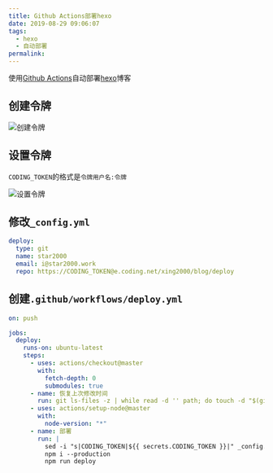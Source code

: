 ```yaml
---
title: Github Actions部署hexo
date: 2019-08-29 09:06:07
tags:
  - hexo
  - 自动部署
permalink:
---
```


使用[Github Actions]自动部署[hexo]博客

<!--more-->

## 创建令牌

![创建令牌](创建令牌.png)

## 设置令牌

`CODING_TOKEN`的格式是`令牌用户名:令牌`

![设置令牌](设置令牌.png)

## 修改`_config.yml`

```yml _config.yml
deploy:
  type: git
  name: star2000
  email: i@star2000.work
  repo: https://CODING_TOKEN@e.coding.net/xing2000/blog/deploy
```

## 创建`.github/workflows/deploy.yml`

```yml .github/workflows/deploy.yml
on: push

jobs:
  deploy:
    runs-on: ubuntu-latest
    steps:
      - uses: actions/checkout@master
        with:
          fetch-depth: 0
          submodules: true
      - name: 恢复上次修改时间
        run: git ls-files -z | while read -d '' path; do touch -d "$(git log -1 --format="@%ct" "$path")" "$path"; done
      - uses: actions/setup-node@master
        with:
          node-version: "*"
      - name: 部署
        run: |
          sed -i "s|CODING_TOKEN|${{ secrets.CODING_TOKEN }}|" _config.yml
          npm i --production
          npm run deploy
```

[github actions]: https://help.github.com/cn/actions/reference/workflow-syntax-for-github-actions
[hexo]: https://hexo.io
